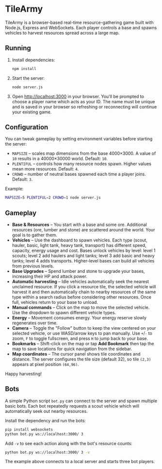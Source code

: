 # TileArmy

TileArmy is a browser-based real-time resource-gathering game built with Node.js, Express and WebSockets. Each player controls a base and spawns vehicles to harvest resources spread across a large map.

## Running

1. Install dependencies:
   ```bash
   npm install
   ```
2. Start the server:
   ```bash
   node server.js
   ```
3. Open [http://localhost:3000](http://localhost:3000) in your browser. You'll be prompted to choose a
   player name which acts as your ID. The name must be unique and is saved in your browser so refreshing or
   reconnecting will continue your existing game.

## Configuration

You can tweak gameplay by setting environment variables before starting the server:

- `MAPSIZE` – scales map dimensions from the base 4000×3000. A value of `10` results in a 40000×30000 world. Default: `10`.
- `PLENTIFUL` – controls how many resource nodes spawn. Higher values mean more resources. Default: `4`.
- `CROWD` – number of neutral bases spawned each time a player joins. Default: `3`.

Example:

```bash
MAPSIZE=5 PLENTIFUL=2 CROWD=1 node server.js
```

## Gameplay

- **Base & Resources** – You start with a base and some ore. Additional resources (ore, lumber and stone) are scattered around the world. Your goal is to gather them.
- **Vehicles** – Use the dashboard to spawn vehicles. Each type (scout, hauler, basic, light tank, heavy tank, transport) has different speed, capacity, energy usage and cost. Bases unlock vehicles by level: level 1 scouts; level 2 add haulers and light tanks; level 3 add basic and heavy tanks; level 4 adds transports. Higher-level bases can build all vehicles from previous levels.
- **Base Upgrades** – Spend lumber and stone to upgrade your bases, increasing their HP and attack power.
- **Automatic harvesting** – Idle vehicles automatically seek the nearest unclaimed resource. If you click a resource tile, the selected vehicle will harvest it and then automatically chain to nearby resources of the same type within a search radius before considering other resources. Once full, vehicles return to your base to unload.
- **Manual commands** – Click on the map to move the selected vehicle. Use the dropdown to spawn different vehicle types.
- **Energy** – Movement consumes energy. Your energy reserve slowly regenerates over time.
- **Camera** – Toggle the "Follow" button to keep the view centered on your selected vehicle, or use WASD/arrow keys to pan manually. Use `+`/`-` to zoom, `F` to toggle fullscreen, and press `H` to jump back to your base.
- **Bookmarks** – Shift-click on the map or tap **Add Bookmark** then tap the map to save locations for quick navigation from the sidebar.
- **Map coordinates** – The cursor panel shows tile coordinates and distance. The server configures the tile size (default 32), so tile `(2,3)` appears at pixel position `(64,96)`.

Happy harvesting!

## Bots

A simple Python script `bot.py` can connect to the server and spawn multiple
basic bots. Each bot repeatedly requests a scout vehicle which will
automatically seek out nearby resources.

Install the dependency and run the bots:

```bash
pip install websockets
python bot.py ws://localhost:3000/ 3
```

Add `-v` to see each action along with the bot's resource counts:

```bash
python bot.py ws://localhost:3000/ 3 -v
```

The example above connects to a local server and starts three bot players.
